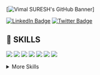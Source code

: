 [![Vimal SURESH's GitHub Banner]((./assets/terminal.png))]

[![LinkedIn Badge](https://img.shields.io/badge/LinkedIn-Profile-informational?style=flat&logo=linkedin&logoColor=white&color=0D76A8)](https://www.linkedin.com/in/vimal-suresh-b293b21b1/)
[![Twitter Badge](https://img.shields.io/badge/Twitter-Profile-informational?style=flat&logo=twitter&logoColor=white&color=1CA2F1)](https://twitter.com/VimalSuresh11)

## 📕 SKILLS

![](https://img.shields.io/badge/Code-React-informational?style=flat&logo=ethereum&logoColor=white&color=f3b745)
![](https://img.shields.io/badge/Code-Angular-informational?style=flat&logo=hyperledger&logoColor=white&color=f3b745)
![](https://img.shields.io/badge/Code-Ionic-informational?style=flat&logo=solidity&logoColor=white&color=f3b745)
![](https://img.shields.io/badge/Code-JavaScript-informational?style=flat&logo=nodejs&logoColor=white&color=f3b745)
![](https://img.shields.io/badge/Code-TypeScript-informational?style=flat&logo=Reactjs&logoColor=white&color=f3b745)
![](https://img.shields.io/badge/Code-Java-informational?style=flat&logo=truffle&logoColor=white&color=f3b745)
![](https://img.shields.io/badge/Code-MongoDB-informational?style=flat&logo=HardHat&logoColor=white&color=f3b745)


<details>
<summary>More Skills</summary>
<br>

![](https://img.shields.io/badge/UI/UX-Web/Product/Mobile-informational?style=flat&logoColor=white&color=f3b745)
![](https://img.shields.io/badge/Style-CSS-informational?style=flat&logo=css3&logoColor=white&color=f3b745)
![](https://img.shields.io/badge/Style-Sass-informational?style=flat&logo=Sass&logoColor=white&color=f3b745)
.....
</details>
